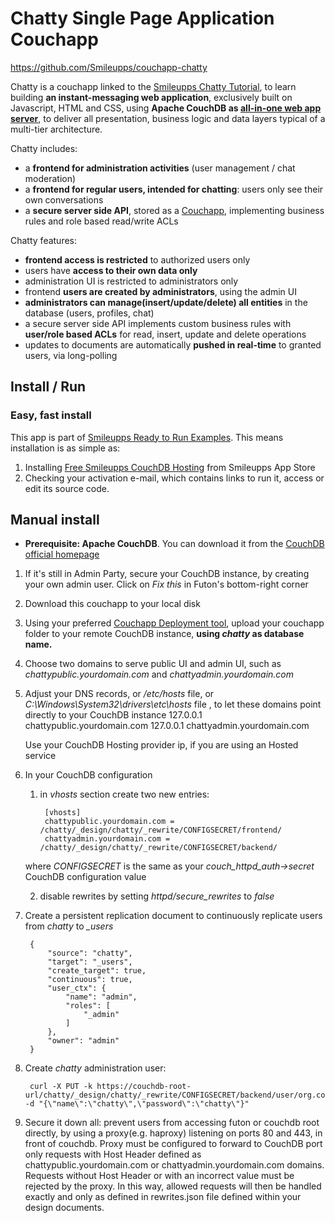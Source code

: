 # Chatty Single Page Application Couchapp
https://github.com/Smileupps/couchapp-chatty

Chatty is a couchapp linked to the [Smileupps Chatty Tutorial](https://www.smileupps.com/couchapp-tutorial-chatty), to learn building **an instant-messaging web application**, exclusively built on Javascript, HTML and CSS, using **Apache CouchDB as [all-in-one web app server](https://www.smileupps.com/couchdb-all-in-one-web-app-server)**, to deliver all presentation, business logic and data layers typical of a multi-tier architecture.

Chatty includes:

* a **frontend for administration activities** (user management / chat moderation)
* a **frontend for regular users, intended for chatting**: users only see their own conversations
* a **secure server side API**, stored as a [Couchapp](https://www.smileupps.com/couchapps), implementing business rules and role based read/write ACLs

Chatty features:

* **frontend access is restricted** to authorized users only
* users have **access to their own data only**
* administration UI is restricted to administrators only
* frontend **users are created by administrators**, using the admin UI
* **administrators can manage(insert/update/delete) all entities** in the database (users, profiles, chat)
* a secure server side API implements custom business rules with **user/role based ACLs** for read, insert, update and delete operations
* updates to documents are automatically **pushed in real-time** to granted users, via long-polling

## Install / Run

### Easy, fast install

This app is part of [Smileupps Ready to Run Examples](https://www.smileupps.com/wiki). This means installation is as simple as:

1. Installing [Free Smileupps CouchDB Hosting](https://www.smileupps.com/store/apps/couchdb) from Smileupps App Store
2. Checking your activation e-mail, which contains links to run it, access or edit its source code.

## Manual install

* **Prerequisite: Apache CouchDB**. You can download it from the [CouchDB official homepage](http://couchdb.apache.org)

1. If it's still in Admin Party, secure your CouchDB instance, by creating your own admin user. Click on *Fix this* in Futon's bottom-right corner
2. Download this couchapp to your local disk
3. Using your preferred [Couchapp Deployment tool](https://www.smileupps.com/wiki), upload your couchapp folder to your remote CouchDB instance, **using *chatty* as database name.**
4. Choose two domains to serve public UI and admin UI, such as *chattypublic.yourdomain.com* and *chattyadmin.yourdomain.com*  
5. Adjust your DNS records, or */etc/hosts* file, or *C:\Windows\System32\drivers\etc\hosts* file , to let these domains point directly to your CouchDB instance
		127.0.0.1  chattypublic.yourdomain.com
		127.0.0.1  chattyadmin.yourdomain.com
        
	Use your CouchDB Hosting provider ip, if you are using an Hosted service
6. In your CouchDB configuration
	1. in *vhosts* section create two new entries:

			[vhosts]
			chattypublic.yourdomain.com = /chatty/_design/chatty/_rewrite/CONFIGSECRET/frontend/
			chattyadmin.yourdomain.com = /chatty/_design/chatty/_rewrite/CONFIGSECRET/backend/
	where *CONFIGSECRET* is the same as your *couch_httpd_auth->secret* CouchDB configuration value

	2. disable rewrites by setting *httpd/secure_rewrites* to *false*
7. Create a persistent replication document to continuously replicate users from *chatty* to *_users*

        {
            "source": "chatty",
            "target": "_users",
            "create_target": true,
            "continuous": true,
            "user_ctx": {
                "name": "admin",
                "roles": [
                    "_admin"
                ]
            },
            "owner": "admin"
        }
        
8. Create *chatty* administration user:

        curl -X PUT -k https://couchdb-root-url/chatty/_design/chatty/_rewrite/CONFIGSECRET/backend/user/org.couchdb.user:chatty -d "{\"name\":\"chatty\",\"password\":\"chatty\"}"

9. Secure it down all: prevent users from accessing futon or couchdb root directly, by using a proxy(e.g. haproxy) listening on ports 80 and 443, in front of couchdb. Proxy must be configured to forward to CouchDB port only requests with Host Header defined as chattypublic.yourdomain.com or chattyadmin.yourdomain.com domains. Requests without Host Header or with an incorrect value must be rejected by the proxy. In this way, allowed requests will then be handled exactly and only as defined in rewrites.json file defined within your design documents.
